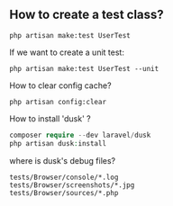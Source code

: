 ## How to create a test class?
```shell
php artisan make:test UserTest
```
If we want to create a unit test:
```shell
php artisan make:test UserTest --unit
```
How to clear config cache?
```shell
php artisan config:clear
```

How to install 'dusk' ?
```php
composer require --dev laravel/dusk
php artisan dusk:install
```

where is dusk's debug files?
```
tests/Browser/console/*.log
tests/Browser/screenshots/*.jpg
tests/Browser/sources/*.php
```
